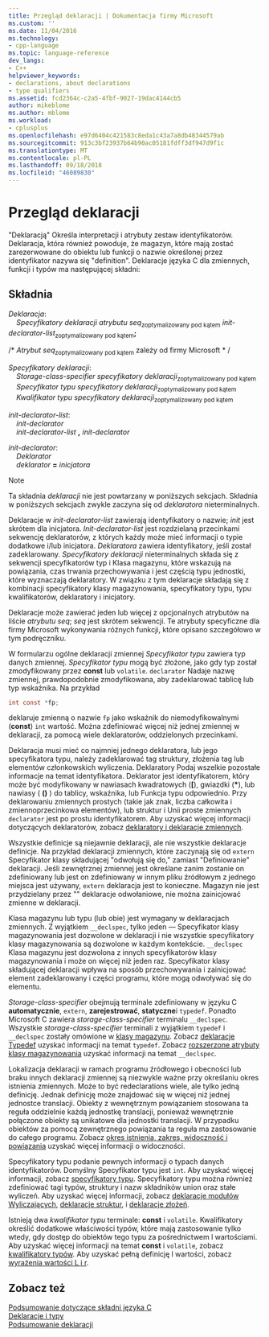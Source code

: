 ```yaml
---
title: Przegląd deklaracji | Dokumentacja firmy Microsoft
ms.custom: ''
ms.date: 11/04/2016
ms.technology:
- cpp-language
ms.topic: language-reference
dev_langs:
- C++
helpviewer_keywords:
- declarations, about declarations
- type qualifiers
ms.assetid: fcd2364c-c2a5-4fbf-9027-19dac4144cb5
author: mikeblome
ms.author: mblome
ms.workload:
- cplusplus
ms.openlocfilehash: e97d6404c421583c8eda1c43a7a8db48344579ab
ms.sourcegitcommit: 913c3bf23937b64b90ac05181fdff3df947d9f1c
ms.translationtype: MT
ms.contentlocale: pl-PL
ms.lasthandoff: 09/18/2018
ms.locfileid: "46089830"
---
```

# <a name="overview-of-declarations"></a>Przegląd deklaracji

"Deklaracją" Określa interpretacji i atrybuty zestaw identyfikatorów. Deklaracja, która również powoduje, że magazyn, które mają zostać zarezerwowane do obiektu lub funkcji o nazwie określonej przez identyfikator nazywa się "definition". Deklaracje języka C dla zmiennych, funkcji i typów ma następującej składni:

## <a name="syntax"></a>Składnia

*Deklaracja*:<br/>
&nbsp;&nbsp;&nbsp;&nbsp;*Specyfikatory deklaracji* *atrybutu seq*<sub>zoptymalizowany pod kątem</sub> *init-declarator-list*<sub>zoptymalizowany pod kątem</sub>**;**

/\* *Atrybut seq*<sub>zoptymalizowany pod kątem</sub> zależy od firmy Microsoft * /

*Specyfikatory deklaracji*:<br/>
&nbsp;&nbsp;&nbsp;&nbsp;*Storage-class-specifier* *specyfikatory deklaracji*<sub>zoptymalizowany pod kątem</sub><br/>
&nbsp;&nbsp;&nbsp;&nbsp;*Specyfikator typu* *specyfikatory deklaracji*<sub>zoptymalizowany pod kątem</sub><br/>
&nbsp;&nbsp;&nbsp;&nbsp;*Kwalifikator typu* *specyfikatory deklaracji*<sub>zoptymalizowany pod kątem</sub>

*init-declarator-list*:<br/>
&nbsp;&nbsp;&nbsp;&nbsp;*init-declarator*<br/>
&nbsp;&nbsp;&nbsp;&nbsp;*init-declarator-list* **,** *init-declarator*

*init-declarator*:<br/>
&nbsp;&nbsp;&nbsp;&nbsp;*Deklarator*<br/>
&nbsp;&nbsp;&nbsp;&nbsp;*deklarator* **=** *inicjatora*

> [!NOTE]
> Ta składnia *deklaracji* nie jest powtarzany w poniższych sekcjach. Składnia w poniższych sekcjach zwykle zaczyna się od *deklaratora* nieterminalnych.

Deklaracje w *init-declarator-list* zawierają identyfikatory o nazwie; *init* jest skrótem dla inicjatora. *Init-declarator-list* jest rozdzielaną przecinkami sekwencję deklaratorów, z których każdy może mieć informacji o typie dodatkowe i/lub inicjatora. *Deklaratora* zawiera identyfikatory, jeśli został zadeklarowany. *Specyfikatory deklaracji* nieterminalnych składa się z sekwencji specyfikatorów typ i Klasa magazynu, które wskazują na powiązania, czas trwania przechowywania i jest częścią typu jednostki, które wyznaczają deklaratory. W związku z tym deklaracje składają się z kombinacji specyfikatory klasy magazynowania, specyfikatory typu, typu kwalifikatorów, deklaratory i inicjatory.

Deklaracje może zawierać jeden lub więcej z opcjonalnych atrybutów na liście *atrybutu seq*; *seq* jest skrótem sekwencji. Te atrybuty specyficzne dla firmy Microsoft wykonywania różnych funkcji, które opisano szczegółowo w tym podręczniku.

W formularzu ogólne deklaracji zmiennej *Specyfikator typu* zawiera typ danych zmiennej. *Specyfikator typu* mogą być złożone, jako gdy typ został zmodyfikowany przez **const** lub `volatile`. `declarator` Nadaje nazwę zmiennej, prawdopodobnie zmodyfikowana, aby zadeklarować tablicę lub typ wskaźnika. Na przykład

```C
int const *fp;
```

deklaruje zmienną o nazwie `fp` jako wskaźnik do niemodyfikowalnymi (**const**) `int` wartość. Można zdefiniować więcej niż jednej zmiennej w deklaracji, za pomocą wiele deklaratorów, oddzielonych przecinkami.

Deklaracja musi mieć co najmniej jednego deklaratora, lub jego specyfikatora typu, należy zadeklarować tag struktury, złożenia tag lub elementów członkowskich wyliczenia. Deklaratory Podaj wszelkie pozostałe informacje na temat identyfikatora. Deklarator jest identyfikatorem, który może być modyfikowany w nawiasach kwadratowych (**[**), gwiazdki (<strong>\*</strong>), lub nawiasy ( **()** ) do tablicy, wskaźnika, lub Funkcja typu odpowiednio. Przy deklarowaniu zmiennych prostych (takie jak znak, liczba całkowita i zmiennoprzecinkowa elementów), lub struktur i Unii proste zmiennych `declarator` jest po prostu identyfikatorem. Aby uzyskać więcej informacji dotyczących deklaratorów, zobacz [deklaratory i deklaracje zmiennych](../c-language/declarators-and-variable-declarations.md).

Wszystkie definicje są niejawnie deklaracji, ale nie wszystkie deklaracje definicje. Na przykład deklaracji zmiennych, które zaczynają się od `extern` Specyfikator klasy składującej "odwołują się do," zamiast "Definiowanie" deklaracji. Jeśli zewnętrznej zmiennej jest określane zanim zostanie on zdefiniowany lub jest on zdefiniowany w innym pliku źródłowym z jednego miejsca jest używany, `extern` deklaracja jest to konieczne. Magazyn nie jest przydzielany przez "" deklaracje odwołaniowe, nie można zainicjować zmienne w deklaracji.

Klasa magazynu lub typu (lub obie) jest wymagany w deklaracjach zmiennych. Z wyjątkiem `__declspec`, tylko jeden — Specyfikator klasy magazynowania jest dozwolone w deklaracji i nie wszystkie specyfikatory klasy magazynowania są dozwolone w każdym kontekście. `__declspec` Klasa magazynu jest dozwolona z innych specyfikatorów klasy magazynowania i może on więcej niż jeden raz. Specyfikator klasy składującej deklaracji wpływa na sposób przechowywania i zainicjować element zadeklarowany i części programu, które mogą odwoływać się do elementu.

*Storage-class-specifier* obejmują terminale zdefiniowany w języku C **automatycznie**, `extern`, **zarejestrować**, **statyczne**i `typedef`. Ponadto Microsoft C zawiera *storage-class-specifier* terminalu `__declspec`. Wszystkie *storage-class-specifier* terminali z wyjątkiem `typedef` i `__declspec` zostały omówione w [klasy magazynu](../c-language/c-storage-classes.md). Zobacz [deklaracje Typedef](../c-language/typedef-declarations.md) uzyskać informacji na temat `typedef`. Zobacz [rozszerzone atrybuty klasy magazynowania](../c-language/c-extended-storage-class-attributes.md) uzyskać informacji na temat `__declspec`.

Lokalizacja deklaracji w ramach programu źródłowego i obecności lub braku innych deklaracji zmiennej są niezwykle ważne przy określaniu okres istnienia zmiennych. Może to być redeclarations wiele, ale tylko jedną definicję. Jednak definicję może znajdować się w więcej niż jednej jednostce translacji. Obiekty z wewnętrznym powiązaniem stosowana ta reguła oddzielnie każdą jednostkę translacji, ponieważ wewnętrznie połączone obiekty są unikatowe dla jednostki translacji. W przypadku obiektów za pomocą zewnętrznego powiązania ta reguła ma zastosowanie do całego programu. Zobacz [okres istnienia, zakres, widoczność i powiązania](../c-language/lifetime-scope-visibility-and-linkage.md) uzyskać więcej informacji o widoczności.

Specyfikatory typu podanie pewnych informacji o typach danych identyfikatorów. Domyślny Specyfikator typu jest `int`. Aby uzyskać więcej informacji, zobacz [specyfikatory typu](../c-language/c-type-specifiers.md). Specyfikatory typu można również zdefiniować tagi typów, struktury i nazw składników union oraz stałe wyliczeń. Aby uzyskać więcej informacji, zobacz [deklaracje modułów Wyliczających](../c-language/c-enumeration-declarations.md), [deklaracje struktur](../c-language/structure-declarations.md), i [deklaracje złożeń](../c-language/union-declarations.md).

Istnieją dwa *kwalifikator typu* terminale: **const** i `volatile`. Kwalifikatory określić dodatkowe właściwości typów, które mają zastosowanie tylko wtedy, gdy dostęp do obiektów tego typu za pośrednictwem l wartościami. Aby uzyskać więcej informacji na temat **const** i `volatile`, zobacz [kwalifikatory typów](../c-language/type-qualifiers.md). Aby uzyskać pełną definicję l wartości, zobacz [wyrażenia wartości L i r](../c-language/l-value-and-r-value-expressions.md).

## <a name="see-also"></a>Zobacz też

[Podsumowanie dotyczące składni języka C](../c-language/c-language-syntax-summary.md)<br/>
[Deklaracje i typy](../c-language/declarations-and-types.md)<br/>
[Podsumowanie deklaracji](../c-language/summary-of-declarations.md)